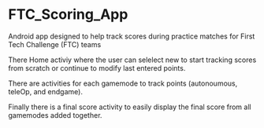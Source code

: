 # FTC_Scoring_App
Android app designed to help track scores during practice matches for First Tech Challenge (FTC) teams

There Home activiy where the user can selelect new to start tracking scores from scratch or continue to modify last entered points. 

There are activities for each gamemode to track points (autonoumous, teleOp, and endgame). 

Finally there is a final score activity to easily display the final score from all gamemodes added together. 
